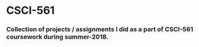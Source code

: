 # CSCI-561 
### Collection of projects / assignments I did as a part of CSCI-561 coursework during summer-2018.
